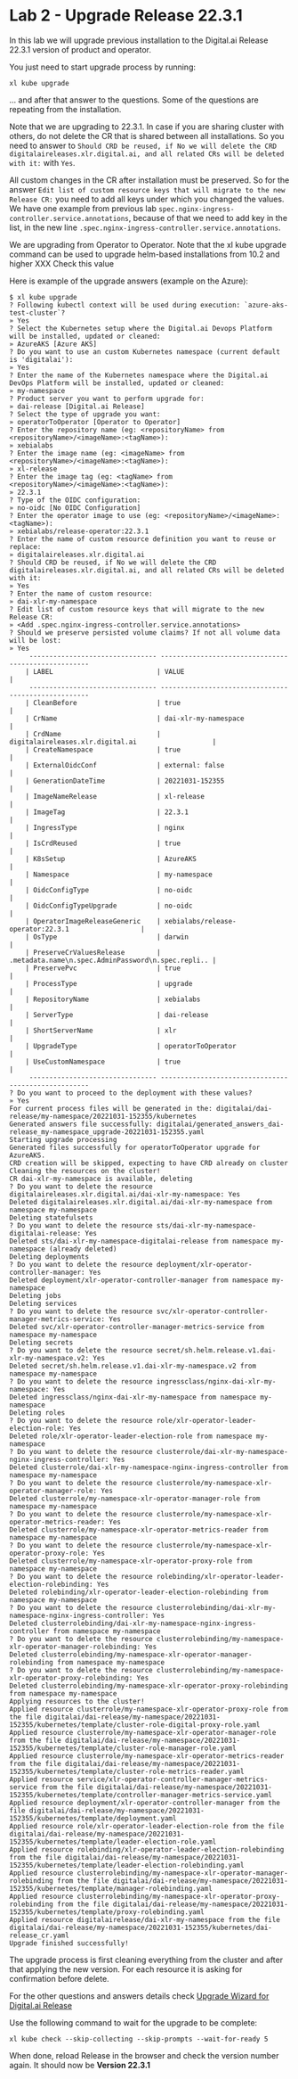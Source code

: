 
# Lab 2 - Upgrade Release 22.3.1

In this lab we will upgrade previous installation to the Digital.ai Release 22.3.1 version of product and operator.


You just need to start upgrade process by running:

```shell
xl kube upgrade
```

... and after that answer to the questions. Some of the questions are repeating from the installation.

Note that we are upgrading to 22.3.1. In case if you are sharing cluster with others, do not delete the CR that is shared between all installations.
So you need to answer to `Should CRD be reused, if No we will delete the CRD digitalaireleases.xlr.digital.ai, and all related CRs will be deleted with it:` with `Yes`.

All custom changes in the CR after installation must be preserved. So for the answer  `Edit list of custom resource keys that will migrate to the new Release CR:` 
you need to add all keys under which you changed the values. We have one example from previous lab `spec.nginx-ingress-controller.service.annotations`, because of that
we need to add key in the list, in the new line `.spec.nginx-ingress-controller.service.annotations`.

We are upgrading from Operator to Operator. Note that the xl kube upgrade command can be used to upgrade helm-based installations from 10.2 and higher XXX Check this value 


Here is example of the upgrade answers (example on the Azure):

```text
$ xl kube upgrade
? Following kubectl context will be used during execution: `azure-aks-test-cluster`? 
» Yes
? Select the Kubernetes setup where the Digital.ai Devops Platform will be installed, updated or cleaned:
» AzureAKS [Azure AKS]
? Do you want to use an custom Kubernetes namespace (current default is 'digitalai'):
» Yes
? Enter the name of the Kubernetes namespace where the Digital.ai DevOps Platform will be installed, updated or cleaned:
» my-namespace
? Product server you want to perform upgrade for:
» dai-release [Digital.ai Release]
? Select the type of upgrade you want:
» operatorToOperator [Operator to Operator]
? Enter the repository name (eg: <repositoryName> from <repositoryName>/<imageName>:<tagName>):
» xebialabs
? Enter the image name (eg: <imageName> from <repositoryName>/<imageName>:<tagName>):
» xl-release
? Enter the image tag (eg: <tagName> from <repositoryName>/<imageName>:<tagName>):
» 22.3.1
? Type of the OIDC configuration:
» no-oidc [No OIDC Configuration]
? Enter the operator image to use (eg: <repositoryName>/<imageName>:<tagName>):
» xebialabs/release-operator:22.3.1
? Enter the name of custom resource definition you want to reuse or replace:
» digitalaireleases.xlr.digital.ai
? Should CRD be reused, if No we will delete the CRD digitalaireleases.xlr.digital.ai, and all related CRs will be deleted with it:
» Yes
? Enter the name of custom resource:
» dai-xlr-my-namespace
? Edit list of custom resource keys that will migrate to the new Release CR: 
» <Add .spec.nginx-ingress-controller.service.annotations>
? Should we preserve persisted volume claims? If not all volume data will be lost: 
» Yes
	 -------------------------------- ----------------------------------------------------
	| LABEL                          | VALUE                                              |
	 -------------------------------- ----------------------------------------------------
	| CleanBefore                    | true                                               |
	| CrName                         | dai-xlr-my-namespace                               |
	| CrdName                        | digitalaireleases.xlr.digital.ai                   |
	| CreateNamespace                | true                                               |
	| ExternalOidcConf               | external: false                                    |
	| GenerationDateTime             | 20221031-152355                                    |
	| ImageNameRelease               | xl-release                                         |
	| ImageTag                       | 22.3.1                                             |
	| IngressType                    | nginx                                              |
	| IsCrdReused                    | true                                               |
	| K8sSetup                       | AzureAKS                                           |
	| Namespace                      | my-namespace                                       |
	| OidcConfigType                 | no-oidc                                            |
	| OidcConfigTypeUpgrade          | no-oidc                                            |
	| OperatorImageReleaseGeneric    | xebialabs/release-operator:22.3.1                  |
	| OsType                         | darwin                                             |
	| PreserveCrValuesRelease        | .metadata.name\n.spec.AdminPassword\n.spec.repli.. |
	| PreservePvc                    | true                                               |
	| ProcessType                    | upgrade                                            |
	| RepositoryName                 | xebialabs                                          |
	| ServerType                     | dai-release                                        |
	| ShortServerName                | xlr                                                |
	| UpgradeType                    | operatorToOperator                                 |
	| UseCustomNamespace             | true                                               |
	 -------------------------------- ----------------------------------------------------
? Do you want to proceed to the deployment with these values? 
» Yes
For current process files will be generated in the: digitalai/dai-release/my-namespace/20221031-152355/kubernetes
Generated answers file successfully: digitalai/generated_answers_dai-release_my-namespace_upgrade-20221031-152355.yaml
Starting upgrade processing
Generated files successfully for operatorToOperator upgrade for AzureAKS.
CRD creation will be skipped, expecting to have CRD already on cluster
Cleaning the resources on the cluster!
CR dai-xlr-my-namespace is available, deleting
? Do you want to delete the resource digitalaireleases.xlr.digital.ai/dai-xlr-my-namespace: Yes
Deleted digitalaireleases.xlr.digital.ai/dai-xlr-my-namespace from namespace my-namespace
Deleting statefulsets
? Do you want to delete the resource sts/dai-xlr-my-namespace-digitalai-release: Yes
Deleted sts/dai-xlr-my-namespace-digitalai-release from namespace my-namespace (already deleted)
Deleting deployments
? Do you want to delete the resource deployment/xlr-operator-controller-manager: Yes
Deleted deployment/xlr-operator-controller-manager from namespace my-namespace
Deleting jobs
Deleting services
? Do you want to delete the resource svc/xlr-operator-controller-manager-metrics-service: Yes
Deleted svc/xlr-operator-controller-manager-metrics-service from namespace my-namespace
Deleting secrets
? Do you want to delete the resource secret/sh.helm.release.v1.dai-xlr-my-namespace.v2: Yes
Deleted secret/sh.helm.release.v1.dai-xlr-my-namespace.v2 from namespace my-namespace
? Do you want to delete the resource ingressclass/nginx-dai-xlr-my-namespace: Yes
Deleted ingressclass/nginx-dai-xlr-my-namespace from namespace my-namespace
Deleting roles
? Do you want to delete the resource role/xlr-operator-leader-election-role: Yes
Deleted role/xlr-operator-leader-election-role from namespace my-namespace
? Do you want to delete the resource clusterrole/dai-xlr-my-namespace-nginx-ingress-controller: Yes
Deleted clusterrole/dai-xlr-my-namespace-nginx-ingress-controller from namespace my-namespace
? Do you want to delete the resource clusterrole/my-namespace-xlr-operator-manager-role: Yes
Deleted clusterrole/my-namespace-xlr-operator-manager-role from namespace my-namespace
? Do you want to delete the resource clusterrole/my-namespace-xlr-operator-metrics-reader: Yes
Deleted clusterrole/my-namespace-xlr-operator-metrics-reader from namespace my-namespace
? Do you want to delete the resource clusterrole/my-namespace-xlr-operator-proxy-role: Yes
Deleted clusterrole/my-namespace-xlr-operator-proxy-role from namespace my-namespace
? Do you want to delete the resource rolebinding/xlr-operator-leader-election-rolebinding: Yes
Deleted rolebinding/xlr-operator-leader-election-rolebinding from namespace my-namespace
? Do you want to delete the resource clusterrolebinding/dai-xlr-my-namespace-nginx-ingress-controller: Yes
Deleted clusterrolebinding/dai-xlr-my-namespace-nginx-ingress-controller from namespace my-namespace
? Do you want to delete the resource clusterrolebinding/my-namespace-xlr-operator-manager-rolebinding: Yes
Deleted clusterrolebinding/my-namespace-xlr-operator-manager-rolebinding from namespace my-namespace
? Do you want to delete the resource clusterrolebinding/my-namespace-xlr-operator-proxy-rolebinding: Yes
Deleted clusterrolebinding/my-namespace-xlr-operator-proxy-rolebinding from namespace my-namespace
Applying resources to the cluster!
Applied resource clusterrole/my-namespace-xlr-operator-proxy-role from the file digitalai/dai-release/my-namespace/20221031-152355/kubernetes/template/cluster-role-digital-proxy-role.yaml
Applied resource clusterrole/my-namespace-xlr-operator-manager-role from the file digitalai/dai-release/my-namespace/20221031-152355/kubernetes/template/cluster-role-manager-role.yaml
Applied resource clusterrole/my-namespace-xlr-operator-metrics-reader from the file digitalai/dai-release/my-namespace/20221031-152355/kubernetes/template/cluster-role-metrics-reader.yaml
Applied resource service/xlr-operator-controller-manager-metrics-service from the file digitalai/dai-release/my-namespace/20221031-152355/kubernetes/template/controller-manager-metrics-service.yaml
Applied resource deployment/xlr-operator-controller-manager from the file digitalai/dai-release/my-namespace/20221031-152355/kubernetes/template/deployment.yaml
Applied resource role/xlr-operator-leader-election-role from the file digitalai/dai-release/my-namespace/20221031-152355/kubernetes/template/leader-election-role.yaml
Applied resource rolebinding/xlr-operator-leader-election-rolebinding from the file digitalai/dai-release/my-namespace/20221031-152355/kubernetes/template/leader-election-rolebinding.yaml
Applied resource clusterrolebinding/my-namespace-xlr-operator-manager-rolebinding from the file digitalai/dai-release/my-namespace/20221031-152355/kubernetes/template/manager-rolebinding.yaml
Applied resource clusterrolebinding/my-namespace-xlr-operator-proxy-rolebinding from the file digitalai/dai-release/my-namespace/20221031-152355/kubernetes/template/proxy-rolebinding.yaml
Applied resource digitalairelease/dai-xlr-my-namespace from the file digitalai/dai-release/my-namespace/20221031-152355/kubernetes/dai-release_cr.yaml
Upgrade finished successfully!
```

The upgrade process is first cleaning everything from the cluster and after that applying the new version.
For each resource it is asking for confirmation before delete.

For the other questions and answers details check [Upgrade Wizard for Digital.ai Release](https://docs.digital.ai/bundle/devops-release-version-v.22.3/page/release/operator/xl-op-upgrade-wizard-release.html)


Use the following command to wait for the upgrade to be complete:

```shell
xl kube check --skip-collecting --skip-prompts --wait-for-ready 5
```

When done, reload Release in the browser and check the version number again. It should now be **Version 22.3.1**